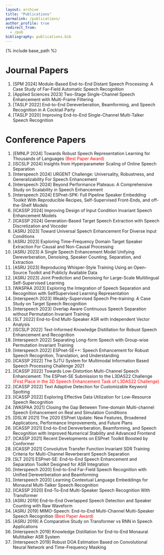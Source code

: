 ```yaml
---
layout: archive
title: "Publications"
permalink: /publications/
author_profile: true
redirect_from:
  - /pub
bibliography: publications.bib
---
```


{% include base_path %}

Journal Papers
======
1. [SPM 2024] Module-Based End-to-End Distant Speech Processing: A Case Study of Far-Field Automatic Speech Recognition<d-cite key="Module_Based-Chang2024"/>
2. [Applied Sciences 2023] Two-Stage Single-Channel Speech Enhancement with Multi-Frame Filtering<d-cite key="Two_Stage-Lin2023"/>
3. [TASLP 2022] End-to-End Dereverberation, Beamforming, and Speech Recognition in A Cocktail Party<d-cite key="End_to_End-Zhang2022"/>
4. [TASLP 2020] Improving End-to-End Single-Channel Multi-Talker Speech Recognition<d-cite key="Improving-Zhang2020"/>

Conference Papers
======
1. [EMNLP 2024] Towards Robust Speech Representation Learning for Thousands of Languages<d-cite key="Towards-Chen2024"/> <span style="color:red;">(Best Paper Award)</span>
2. [ISCSLP 2024] Insights from Hyperparameter Scaling of Online Speech Separation<d-cite key="Insights-Zhou2024"/>
3. [Interspeech 2024] URGENT Challenge: Universality, Robustness, and Generalizability For Speech Enhancement<d-cite key="URGENT-Zhang2024"/>
4. [Interspeech 2024] Beyond Performance Plateaus: A Comprehensive Study on Scalability in Speech Enhancement<d-cite key="Beyond-Zhang2024"/>
5. [Interspeech 2024] ESPnet-SPK: Full Pipeline Speaker Embedding Toolkit With Reproducible Recipes, Self-Supervised Front-Ends, and off-the-Shelf Models<d-cite key="ESPnet_SPK-Jung2024"/>
6. [ICASSP 2024] Improving Design of Input Condition Invariant Speech Enhancement Models<d-cite key="Improving-Zhang2024"/>
7. [ICASSP 2024] Generation-Based Target Speech Extraction with Speech Discretization and Vocoder<d-cite key="Generation_Based-Yu2024"/>
8. [ASRU 2023] Toward Universal Speech Enhancement For Diverse Input Conditions<d-cite key="Toward-Zhang2023"/>
9. [ASRU 2023] Exploring Time-Frequency Domain Target Speaker Extraction For Causal and Non-Causal Processing<d-cite key="Exploring-Zhang2023"/>
10. [ASRU 2023] A Single Speech Enhancement Model Unifying Dereverberation, Denoising, Speaker Counting, Separation, and Extraction<d-cite key="Single-Saijo2023"/>
11. [ASRU 2023] Reproducing Whisper-Style Training Using an Open-Source Toolkit and Publicly Available Data<d-cite key="Reproducing-Peng2023"/>
12. [ASRU 2023] Joint Prediction and Denoising for Large-Scale Multilingual Self-Supervised Learning<d-cite key="Joint-Chen2023"/>
13. [WASPAA 2023] Exploring the Integration of Speech Separation and Recognition with SelfSupervised Learning Representation<d-cite key="Exploring-Masuyama2023"/>
14. [Interspeech 2023] Weakly-Supervised Speech Pre-training: A Case Study on Target Speech Recognition<d-cite key="Weakly_Supervised-Zhang2023"/>
15. [Interspeech 2023] Overlap Aware Continuous Speech Separation without Permutation Invariant Training<d-cite key="Overlap-Yu2023"/>
16. [SLT 2022] End-to-End Multi-Speaker ASR with Independent Vector Analysis<d-cite key="End_to_End-Scheibler2022"/>
17. [ISCSLP 2022] Text-Informed Knowledge Distillation for Robust Speech Enhancement and Recognition<d-cite key="Text_Informed-Wang2022"/>
18. [Interspeech 2022] Separating Long-form Speech with Group-wise Permutation Invariant Training<d-cite key="Separating-Zhang2022"/>
19. [Interspeech 2022] ESPnet-SE++: Speech Enhancement for Robust Speech Recognition, Translation, and Understanding<d-cite key="ESPnet_SE-Lu2022"/>
20. [ICASSP 2022] The SJTU System for Multimodal Information Based Speech Processing Challenge 2021<d-cite key="SJTU-Wang2022"/>
21. [ICASSP 2022] Towards Low-Distortion Multi-Channel Speech Enhancement: The ESPnet-SE Submission to the L3DAS22 Challenge<d-cite key="Towards-Lu2022"/> <span style="color:red;">(First Place in the 3D Speech Enhancement Task of L3DAS22 Challenge)</span>
22. [ICASSP 2022] Text Adaptive Detection for Customizable Keyword Spotting<d-cite key="Text-Xi2022"/>
23. [ICASSP 2022] Exploring Effective Data Utilization for Low-Resource Speech Recognition<d-cite key="Exploring-Zhou2022"/>
24. [WASPAA 2021] Closing the Gap Between Time-domain Multi-channel Speech Enhancement on Real and Simulation Conditions<d-cite key="Closing-Zhang2021"/>
25. [DSLW 2021] The 2020 ESPnet Update: New Features, Broadened Applications, Performance Improvements, and Future Plans<d-cite key="The2020-Watanabe2021"/>
26. [ICASSP 2021] End-to-End Dereverberation, Beamforming, and Speech Recognition with Improved Numerical Stability and Advanced Frontend<d-cite key="End_to_End-Zhang2021"/>
27. [ICASSP 2021] Recent Developments on ESPnet Toolkit Boosted by Conformer<d-cite key="Recent-Guo2021"/>
28. [ICASSP 2021] Convolutive Transfer Function Invariant SDR Training Criteria for Multi-Channel Reverberant Speech Separation<d-cite key="Convolutive-Boeddeker2021"/>
29. [SLT 2021] ESPnet-SE: End-to-End Speech Enhancement and Separation Toolkit Designed for ASR Integration<d-cite key="ESPnet_SE-Li2021"/>
30. [Interspeech 2020] End-to-End Far-Field Speech Recognition with Unified Dereverberation and Beamforming<d-cite key="End_to_End-Zhang2020"/>
31. [Interspeech 2020] Learning Contextual Language Embeddings for Monaural Multi-Talker Speech Recognition<d-cite key="Learning-Zhang2020"/>
32. [ICASSP 2020] End-To-End Multi-Speaker Speech Recognition With Transformer<d-cite key="End_To_End-Chang2020"/>
33. [ASRU 2019] End-to-End Overlapped Speech Detection and Speaker Counting with Raw Waveform<d-cite key="End_to_End-Zhang2019"/>
34. [ASRU 2019] MIMO-Speech: End-to-End Multi-Channel Multi-Speaker Speech Recognition<d-cite key="MIMO_Speech-Chang2019"/> <span style="color:red;">(Best Paper Award)</span>
35. [ASRU 2019] A Comparative Study on Transformer vs RNN in Speech Applications<d-cite key="Comparative-Karita2019"/>
36. [Interspeech 2019] Knowledge Distillation for End-to-End Monaural Multitalker ASR System<d-cite key="Knowledge-Zhang2019"/>
37. [Interspeech 2019] Robust DOA Estimation Based on Convolutional Neural Network and Time-Frequency Masking<d-cite key="Robust-Zhang2019"/>
